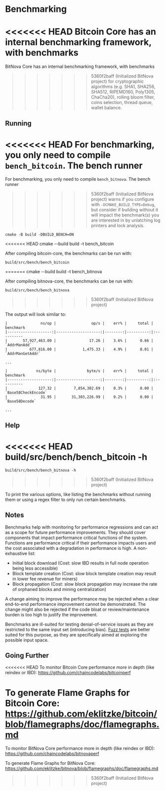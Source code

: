 Benchmarking
============

<<<<<<< HEAD
Bitcoin Core has an internal benchmarking framework, with benchmarks
=======
BitNova Core has an internal benchmarking framework, with benchmarks
>>>>>>> 5360f2baff (Initialized BitNova project)
for cryptographic algorithms (e.g. SHA1, SHA256, SHA512, RIPEMD160, Poly1305, ChaCha20), rolling bloom filter, coins selection,
thread queue, wallet balance.

Running
---------------------

<<<<<<< HEAD
For benchmarking, you only need to compile `bench_bitcoin`.  The bench runner
=======
For benchmarking, you only need to compile `bench_bitnova`.  The bench runner
>>>>>>> 5360f2baff (Initialized BitNova project)
warns if you configure with `-DCMAKE_BUILD_TYPE=Debug`, but consider if building without
it will impact the benchmark(s) you are interested in by unlatching log printers
and lock analysis.

    cmake -B build -DBUILD_BENCH=ON
<<<<<<< HEAD
    cmake --build build -t bench_bitcoin

After compiling bitcoin-core, the benchmarks can be run with:

    build/src/bench/bench_bitcoin
=======
    cmake --build build -t bench_bitnova

After compiling bitnova-core, the benchmarks can be run with:

    build/src/bench/bench_bitnova
>>>>>>> 5360f2baff (Initialized BitNova project)

The output will look similar to:
```
|               ns/op |                op/s |    err% |     total | benchmark
|--------------------:|--------------------:|--------:|----------:|:----------
|       57,927,463.00 |               17.26 |    3.6% |      0.66 | `AddrManAdd`
|          677,816.00 |            1,475.33 |    4.9% |      0.01 | `AddrManGetAddr`

...

|             ns/byte |              byte/s |    err% |     total | benchmark
|--------------------:|--------------------:|--------:|----------:|:----------
|              127.32 |        7,854,302.69 |    0.3% |      0.00 | `Base58CheckEncode`
|               31.95 |       31,303,226.99 |    0.2% |      0.00 | `Base58Decode`

...
```

Help
---------------------

<<<<<<< HEAD
    build/src/bench/bench_bitcoin -h
=======
    build/src/bench/bench_bitnova -h
>>>>>>> 5360f2baff (Initialized BitNova project)

To print the various options, like listing the benchmarks without running them
or using a regex filter to only run certain benchmarks.

Notes
---------------------

Benchmarks help with monitoring for performance regressions and can act as a
scope for future performance improvements. They should cover components that
impact performance critical functions of the system. Functions are performance
critical if their performance impacts users and the cost associated with a
degradation in performance is high. A non-exhaustive list:

- Initial block download (Cost: slow IBD results in full node operation being
  less accessible)
- Block template creation (Cost: slow block template creation may result in
  lower fee revenue for miners)
- Block propagation (Cost: slow block propagation may increase the rate of
  orphaned blocks and mining centralization)

A change aiming to improve the performance may be rejected when a clear
end-to-end performance improvement cannot be demonstrated. The change might
also be rejected if the code bloat or review/maintenance burden is too high to
justify the improvement.

Benchmarks are ill-suited for testing denial-of-service issues as they are
restricted to the same input set (introducing bias). [Fuzz
tests](/doc/fuzzing.md) are better suited for this purpose, as they are
specifically aimed at exploring the possible input space.

Going Further
--------------------

<<<<<<< HEAD
To monitor Bitcoin Core performance more in depth (like reindex or IBD): https://github.com/chaincodelabs/bitcoinperf

To generate Flame Graphs for Bitcoin Core: https://github.com/eklitzke/bitcoin/blob/flamegraphs/doc/flamegraphs.md
=======
To monitor BitNova Core performance more in depth (like reindex or IBD): https://github.com/chaincodelabs/bitnovaperf

To generate Flame Graphs for BitNova Core: https://github.com/eklitzke/bitnova/blob/flamegraphs/doc/flamegraphs.md
>>>>>>> 5360f2baff (Initialized BitNova project)
